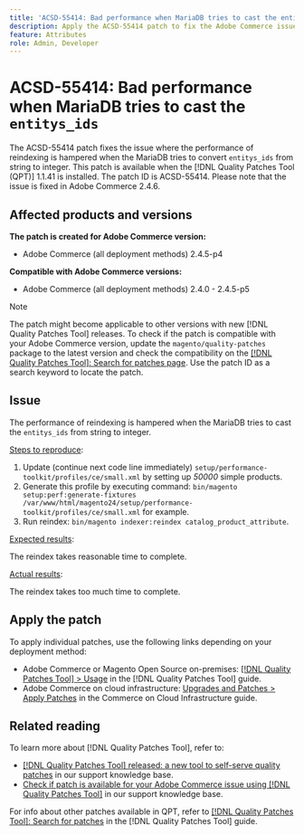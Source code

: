 ```yaml
---
title: 'ACSD-55414: Bad performance when MariaDB tries to cast the entitys_ids'
description: Apply the ACSD-55414 patch to fix the Adobe Commerce issue when the MariaDB tries to convert `entitys_ids` from string to integer, it hampers the performance of reindexing.
feature: Attributes
role: Admin, Developer
---
```

# ACSD-55414: Bad performance when MariaDB tries to cast the `entitys_ids`

The ACSD-55414 patch fixes the issue where the performance of reindexing is hampered when the MariaDB tries to convert `entitys_ids` from string to integer. This patch is available when the [!DNL Quality Patches Tool (QPT)] 1.1.41 is installed. The patch ID is ACSD-55414. Please note that the issue is fixed in Adobe Commerce 2.4.6.

## Affected products and versions

**The patch is created for Adobe Commerce version:**

* Adobe Commerce (all deployment methods)  2.4.5-p4

**Compatible with Adobe Commerce versions:**

* Adobe Commerce (all deployment methods) 2.4.0 - 2.4.5-p5

>[!NOTE]
>
>The patch might become applicable to other versions with new [!DNL Quality Patches Tool] releases. To check if the patch is compatible with your Adobe Commerce version, update the `magento/quality-patches` package to the latest version and check the compatibility on the [[!DNL Quality Patches Tool]: Search for patches page](https://experienceleague.adobe.com/tools/commerce-quality-patches/index.html). Use the patch ID as a search keyword to locate the patch.

## Issue

The performance of reindexing is hampered when the MariaDB tries to cast the `entitys_ids` from string to integer.

<u>Steps to reproduce</u>:

1. Update (continue next code line immediately)
`setup/performance-toolkit/profiles/ce/small.xml` by setting up *50000* simple products.
1. Generate this profile by executing command: 
`bin/magento setup:perf:generate-fixtures /var/www/html/magento24/setup/performance-toolkit/profiles/ce/small.xml` for example.
1. Run reindex: 
`bin/magento indexer:reindex catalog_product_attribute`.

<u>Expected results</u>:

The reindex takes reasonable time to complete.

<u>Actual results</u>:

The reindex takes too much time to complete. 

## Apply the patch

To apply individual patches, use the following links depending on your deployment method:

* Adobe Commerce or Magento Open Source on-premises: [[!DNL Quality Patches Tool] > Usage](https://experienceleague.adobe.com/docs/commerce-operations/tools/quality-patches-tool/usage.html) in the [!DNL Quality Patches Tool] guide.
* Adobe Commerce on cloud infrastructure: [Upgrades and Patches > Apply Patches](https://experienceleague.adobe.com/docs/commerce-cloud-service/user-guide/develop/upgrade/apply-patches.html) in the Commerce on Cloud Infrastructure guide.

## Related reading

To learn more about [!DNL Quality Patches Tool], refer to:

* [[!DNL Quality Patches Tool] released: a new tool to self-serve quality patches](/help/announcements/adobe-commerce-announcements/magento-quality-patches-released-new-tool-to-self-serve-quality-patches.md) in our support knowledge base.
* [Check if patch is available for your Adobe Commerce issue using [!DNL Quality Patches Tool]](/help/support-tools/patches-available-in-qpt-tool/check-patch-for-magento-issue-with-magento-quality-patches.md) in our support knowledge base.

For info about other patches available in QPT, refer to [[!DNL Quality Patches Tool]: Search for patches](https://experienceleague.adobe.com/tools/commerce-quality-patches/index.html) in the [!DNL Quality Patches Tool] guide.
